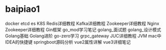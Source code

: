# baipiao1
docker etcd  es K8S Redis详细教程 Kafka详细教程 Zookeeper详细教程  Nginx  Zookeeper详细教程 Gin框架 go_mod学习笔记 golang_面试题 golang_设计模式 Golang基础 Golang进阶 go-zero学习 grpc_gateway  JUC详细教程  JVM mac中IDEA的快捷键 springboot源码分析 vue2属性详解 vue3详细笔记
